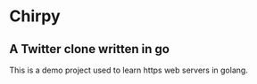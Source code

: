 # Chirpy

## A Twitter clone written in go

This is a demo project used to learn https web servers in golang.
